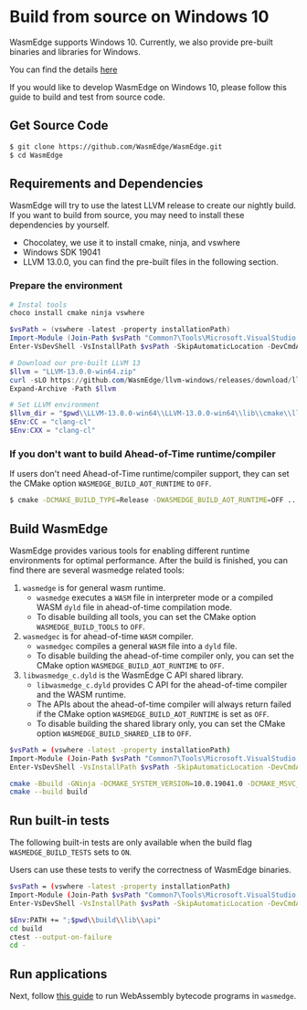 # Build from source on Windows 10

WasmEdge supports Windows 10. Currently, we also provide pre-built binaries and libraries for Windows.

You can find the details [here](https://github.com/WasmEdge/WasmEdge/blob/master/.github/workflows/build.yml#L266-L322)

If you would like to develop WasmEdge on Windows 10, please follow this guide to build and test from source code.

## Get Source Code

```bash
$ git clone https://github.com/WasmEdge/WasmEdge.git
$ cd WasmEdge
```

## Requirements and Dependencies

WasmEdge will try to use the latest LLVM release to create our nightly build. 
If you want to build from source, you may need to install these dependencies 
by yourself.

- Chocolatey, we use it to install cmake, ninja, and vswhere
- Windows SDK 19041
- LLVM 13.0.0, you can find the pre-built files in the following section.

### Prepare the environment

```powershell
# Instal tools
choco install cmake ninja vswhere

$vsPath = (vswhere -latest -property installationPath)
Import-Module (Join-Path $vsPath "Common7\Tools\Microsoft.VisualStudio.DevShell.dll")
Enter-VsDevShell -VsInstallPath $vsPath -SkipAutomaticLocation -DevCmdArguments "-arch=x64 -host_arch=x64 -winsdk=10.0.19041.0"

# Download our pre-built LLVM 13
$llvm = "LLVM-13.0.0-win64.zip"
curl -sLO https://github.com/WasmEdge/llvm-windows/releases/download/llvmorg-13.0.0/LLVM-13.0.0-win64.zip -o $llvm
Expand-Archive -Path $llvm

# Set LLVM environment
$llvm_dir = "$pwd\\LLVM-13.0.0-win64\\LLVM-13.0.0-win64\\lib\\cmake\\llvm"
$Env:CC = "clang-cl"
$Env:CXX = "clang-cl"
```

### If you don't want to build Ahead-of-Time runtime/compiler

If users don't need Ahead-of-Time runtime/compiler support, they can set the CMake option `WASMEDGE_BUILD_AOT_RUNTIME` to `OFF`.

```bash
$ cmake -DCMAKE_BUILD_TYPE=Release -DWASMEDGE_BUILD_AOT_RUNTIME=OFF ..
```

## Build WasmEdge

WasmEdge provides various tools for enabling different runtime environments for optimal performance.
After the build is finished, you can find there are several wasmedge related tools:

1. `wasmedge` is for general wasm runtime.
	* `wasmedge` executes a `WASM` file in interpreter mode or a compiled WASM `dyld` file in ahead-of-time compilation mode.
	* To disable building all tools, you can set the CMake option `WASMEDGE_BUILD_TOOLS` to `OFF`.
2. `wasmedgec` is for ahead-of-time `WASM` compiler.
	* `wasmedgec` compiles a general `WASM` file into a `dyld` file.
	* To disable building the ahead-of-time compiler only, you can set the CMake option `WASMEDGE_BUILD_AOT_RUNTIME` to `OFF`.
3. `libwasmedge_c.dyld` is the WasmEdge C API shared library.
	* `libwasmedge_c.dyld` provides C API for the ahead-of-time compiler and the WASM runtime.
	* The APIs about the ahead-of-time compiler will always return failed if the CMake option `WASMEDGE_BUILD_AOT_RUNTIME` is set as `OFF`.
	* To disable building the shared library only, you can set the CMake option `WASMEDGE_BUILD_SHARED_LIB` to `OFF`.

```bash
$vsPath = (vswhere -latest -property installationPath)
Import-Module (Join-Path $vsPath "Common7\Tools\Microsoft.VisualStudio.DevShell.dll")
Enter-VsDevShell -VsInstallPath $vsPath -SkipAutomaticLocation -DevCmdArguments "-arch=x64 -host_arch=x64 -winsdk=10.0.19041.0"

cmake -Bbuild -GNinja -DCMAKE_SYSTEM_VERSION=10.0.19041.0 -DCMAKE_MSVC_RUNTIME_LIBRARY=MultiThreadedDLL "-DLLVM_DIR=$llvm_dir" -DWASMEDGE_BUILD_TESTS=ON -DWASMEDGE_BUILD_PACKAGE="ZIP" .
cmake --build build
```

## Run built-in tests

The following built-in tests are only available when the build flag `WASMEDGE_BUILD_TESTS` sets to `ON`.

Users can use these tests to verify the correctness of WasmEdge binaries.

```bash
$vsPath = (vswhere -latest -property installationPath)
Import-Module (Join-Path $vsPath "Common7\Tools\Microsoft.VisualStudio.DevShell.dll")
Enter-VsDevShell -VsInstallPath $vsPath -SkipAutomaticLocation -DevCmdArguments "-arch=x64 -host_arch=x64 -winsdk=10.0.19041.0"

$Env:PATH += ";$pwd\\build\\lib\\api"
cd build
ctest --output-on-failure
cd -
```

## Run applications

Next, follow [this guide](run.md) to run WebAssembly bytecode programs in `wasmedge`.

